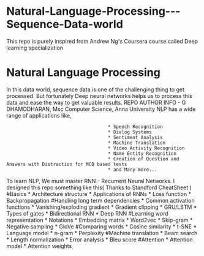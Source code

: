 # Natural-Language-Processing---Sequence-Data-world
This repo is purely inspired from Andrew Ng's Coursera course called Deep learning specialization


# Natural Language Processing

In this data world, sequence data is one of the challenging thing to get processed. But fortunately Deep neural networks helps us to process this data and ease the way to get valuable results.
REPO AUTHOR INFO - G DHAMODHARAN, Msc Computer Science, Anna University
NLP has a wide range of applications like, 

                                         * Speech Recognition
                                         * Dialog Systems
                                         * Sentiment Analysis
                                         * Machine Translation
                                         * Video Activity Recognition
                                         * Name Entity Recognition
                                         * Creation of Question and Answers with Distraction for MCQ based tests
                                         * and Many more...
                                         
To learn NLP, We must master RNN - Recurrent Neural Networks. I designed this repo something like this( Thanks to Standford CheatSheet )
#Basics
                                      * Architecture structure
                                      * Applications of RNNs
                                      * Loss function
                                      * Backpropagation
#Handling long term dependencies
                                      * Common activation functions 
                                      * Vanishing/exploding gradient
                                      * Gradient clipping
                                      * GRU/LSTM
                                      * Types of gates
                                      * Bidirectional RNN
                                      * Deep RNN
#Learning word representation
                                      * Notations
                                      * Embedding matrix
                                      * Word2vec
                                      * Skip-gram
                                      * Negative sampling
                                      * GloVe
#Comparing words
                                      * Cosine similarity
                                      * t-SNE
                                      * Language model
                                      * n-gram
                                      * Perplexity
#Machine translation
                                      * Beam search
                                      * Length normalization
                                      * Error analysis
                                      * Bleu score
#Attention
                                      * Attention model
                                      * Attention weights

